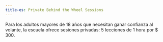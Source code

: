 ```yaml
---
title-es: Private Behind the Wheel Sessions
---
```

Para los adultos mayores de 18 años que necesitan ganar confianza al volante, la escuela ofrece sesiones privadas: 5 lecciones de 1 hora por $ 300.